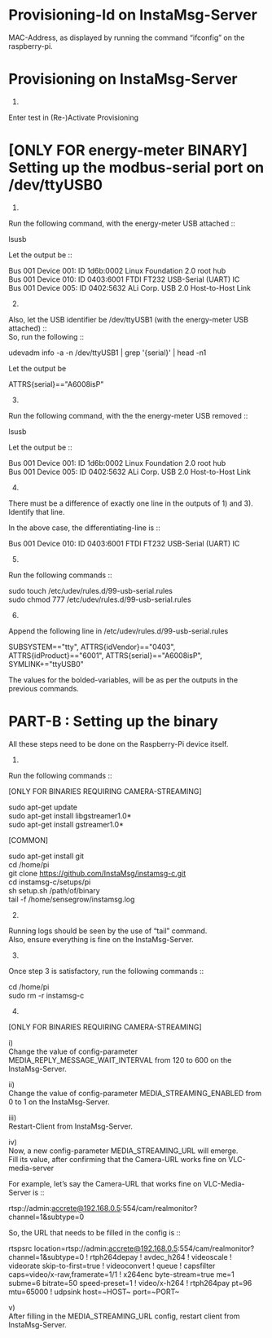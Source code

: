 Provisioning-Id on InstaMsg-Server
==================================

MAC-Address, as displayed by running the command “ifconfig” on the raspberry-pi.





Provisioning on InstaMsg-Server
==================================

1)    
Enter test in (Re-)Activate Provisioning




[ONLY FOR energy-meter BINARY] Setting up the modbus-serial port on /dev/ttyUSB0
==================================================================================

1)    
Run the following command, with the energy-meter USB attached ::

lsusb

Let the output be ::

Bus 001 Device 001: ID 1d6b:0002 Linux Foundation 2.0 root hub    
Bus 001 Device 010: ID 0403:6001 FTDI FT232 USB-Serial (UART) IC    
Bus 001 Device 005: ID 0402:5632 ALi Corp. USB 2.0 Host-to-Host Link     


2)     
Also, let the USB identifier be /dev/ttyUSB1 (with the energy-meter USB attached) ::     
So, run the following ::     

udevadm info -a -n /dev/ttyUSB1 | grep '{serial}' | head -n1   

Let the output be    

ATTRS{serial}=="A6008isP"    



3)    
Run the following command, with the the energy-meter USB removed ::   

lsusb    

Let the output be ::     


Bus 001 Device 001: ID 1d6b:0002 Linux Foundation 2.0 root hub     
Bus 001 Device 005: ID 0402:5632 ALi Corp. USB 2.0 Host-to-Host Link     



4)    
There must be a difference of exactly one line in the outputs of 1) and 3).    
Identify that line.    

In the above case, the differentiating-line is ::     

Bus 001 Device 010: ID 0403:6001 FTDI FT232 USB-Serial (UART) IC     


5)    
Run the following commands ::    

sudo touch /etc/udev/rules.d/99-usb-serial.rules     
sudo chmod 777 /etc/udev/rules.d/99-usb-serial.rules    


6)    
Append the following line in /etc/udev/rules.d/99-usb-serial.rules    

SUBSYSTEM=="tty", ATTRS{idVendor}=="0403", ATTRS{idProduct}=="6001", ATTRS{serial}=="A6008isP", SYMLINK+="ttyUSB0"    


The values for the bolded-variables, will be as per the outputs in the previous commands.    



PART-B : Setting up the binary
==================================

All these steps need to be done on the Raspberry-Pi device itself.


1)     
Run the following commands ::   

[ONLY FOR BINARIES REQUIRING CAMERA-STREAMING]    

sudo apt-get update    
sudo apt-get install libgstreamer1.0*    
sudo apt-get install gstreamer1.0*    

[COMMON]     

sudo apt-get install git    
cd /home/pi    
git clone https://github.com/InstaMsg/instamsg-c.git     
cd instamsg-c/setups/pi    
sh setup.sh /path/of/binary    
tail -f /home/sensegrow/instamsg.log    


2)    
Running logs should be seen by the use of “tail” command.     
Also, ensure everything is fine on the InstaMsg-Server.      


3)     
Once step 3 is satisfactory, run the following commands ::     

cd /home/pi    
sudo rm -r instamsg-c    


4)     
[ONLY FOR BINARIES REQUIRING CAMERA-STREAMING]   

i)    
Change the value of config-parameter MEDIA_REPLY_MESSAGE_WAIT_INTERVAL from 120 to 600 on the InstaMsg-Server.     

ii)    
Change the value of config-parameter MEDIA_STREAMING_ENABLED from 0 to 1 on the InstaMsg-Server.     

iii)     
Restart-Client from InstaMsg-Server.      

iv)    
Now, a new config-parameter MEDIA_STREAMING_URL will emerge.     
Fill its value, after confirming that the Camera-URL works fine on VLC-media-server     

For example, let’s say the Camera-URL that works fine on VLC-Media-Server is ::    

rtsp://admin:accrete@192.168.0.5:554/cam/realmonitor?channel=1&subtype=0    

So, the URL that needs to be filled in the config is ::    

rtspsrc location=rtsp://admin:accrete@192.168.0.5:554/cam/realmonitor?channel=1&subtype=0 ! rtph264depay ! avdec_h264 ! videoscale ! videorate skip-to-first=true ! videoconvert ! queue ! capsfilter caps=video/x-raw,framerate=1/1 ! x264enc byte-stream=true me=1 subme=6 bitrate=50 speed-preset=1 ! video/x-h264 ! rtph264pay pt=96 mtu=65000 ! udpsink host=~HOST~ port=~PORT~     

v)    
After filling in the MEDIA_STREAMING_URL config, restart client from InstaMsg-Server.    
